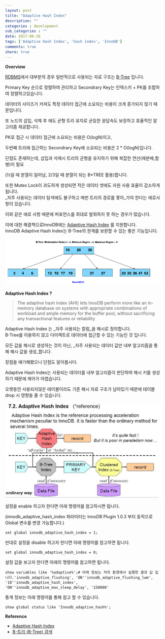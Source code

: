 ```yaml
---
layout: post
title: "Adaptive Hash Index"
description: ""
categories : development
sub_categories : ""
date: 2017-06-26
tags: ['Adaptive Hash Index', 'hash index', 'InnoDB']
comments: true
share: true
---
```


**Overview**  
  
[RDBMS](https://en.wikipedia.org/wiki/Relational_database_management_system)에서
대부분의 경우 일반적으로 사용되는 자료 구조는 [B-Tree](https://en.wikipedia.org/wiki/B-tree) 입니다.

Primary Key 순으로 정렬하여 관리하고 Secondrary Key는 인덱스키 + PK를 조합하여 정렬하고있습니다.  
  
데이터의 사이즈가 커져도 특정 데이터 접근에 소요되는 비용이 크게 증가되지 않기 때문입니다.

또 노드의 삽입, 삭제 후 에도 균형 트리 유지로 균등한 응답속도 보장하고 효율적인 알고리즘 제공합니다.  
  

PK로 접근 시 데이터 접근에 소요되는 비용은 O(logN)이고,

두번째 트리에 접근하는 Secondrary Key에 소요되는 비용은 2 * O(logN)입니다.

  

단점도 존재하는데, 삽입과 삭제시 트리의 균형을 유지하기 위해 복잡한 연산(재분배,합병)이 필요

(½일 때 분열이 일어남, 2/3일 때 분열이 되는 B*TREE 활용)합니다.

  
또한 Mutex Lock이 과도하게 생성되면 적은 데이터 셋에도 자원 사용 효율이 감소하게 됩니다.  
_자주 사용되는 데이터 탐색에도 불구하고 매번 트리의 경로를 쫓아_가야 한다는 애로사항이 있습니다.  
  
이와 같은 애로 사항 때문에 퍼포먼스를 최대로 발휘하지 못 하는 경우가 많습니다.  

이에 대한 해결책으로InnoDB에는 [Adaptive Hash
Index](https://dev.mysql.com/doc/refman/5.7/en/innodb-adaptive-hash.html) 를
지원합니다.  
InnoDB Adaptive Hash Index는 B-Tree의 한계를 보완할 수 있는 좋은 기능입니다.

  

  

  

![](/assets/images/posts/766/253F3F4859510F34347602.GIF)

  

  

  

**Adaptive Hash Index ?**

  

  

> The adaptive hash index (AHI) lets InnoDB perform more like an in-memory
database on systems with appropriate combinations of workload and ample memory
for the buffer pool, without sacrificing any transactional features or
reliability  

  

  

Adaptive Hash Index 는 _자주 사용되는 칼럼_을 해시로 정의합니다.  
B-Tree를 이용하지 않고 다이렉트로 데이터에 접근할 수 있는 기능인 것 입니다.

  

모든 값을 해시로 생성하는 것이 아닌, _자주 사용되는 데이터 값만 내부 알고리즘을 통해 해시 값을 생성_합니다.

장점을 얘기해봤으니 단점도 알아봅시다.

  
Adaptive Hash Index는 사용되는 데이터를 내부 알고리즘이 판단하여 해시 키를 생성하기 때문에 제어가 어렵습니다.

오랫동안 사용되지않은 테이블이라도 기존 해시 자료 구조가 남아있기 때문에 테이블 drop 시 영향을 줄 수 있습니다.

  

  

  

![](/assets/images/posts/766/237811345951B548279CD5.JPEG)

  

  

  

설정을 enable 하고자 한다면 아래 명령어를 참고하시면 됩니다.

(innodb_adaptive_hash_index 파라미터는 InnoDB Plugin 1.0.3 부터 동적으로 Global 변수를 변경
가능합니다.)

  

  

    set global innodb_adaptive_hash_index = 1;

  

반대로 설정을 disable 하고자 한다면 아래 명령어를 참고하면 됩니다.  

    set global innodb_adaptive_hash_index = 0;

  

설정 값을 보고자 한다면 아래의 명령어를 참고하면 됩니다.

  

    show variables like '%adaptive%';# 아래 정보는 저의 환경에서 실행한 결과 값 입니다.'innodb_adaptive_flushing', 'ON''innodb_adaptive_flushing_lwm', '10''innodb_adaptive_hash_index', 'ON''innodb_adaptive_max_sleep_delay', '150000'

  

통계 정보는 아래 명령어를 통해 참고 할 수 있습니다.

  

    show global status like 'Innodb_adaptive_hash%';

  

  

**Reference**

  * [Adaptive Hash Index](https://dev.mysql.com/doc/refman/5.7/en/innodb-adaptive-hash.html)
  * [B-트리 (B-Tree) 검색](http://ddmix.blogspot.kr/2015/01/cppalgo-18-b-tree-search.html)

  

